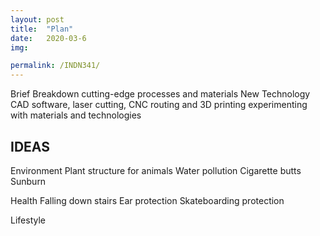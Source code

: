 ```yaml
---
layout: post
title:  "Plan"
date:   2020-03-6 
img:

permalink: /INDN341/
---
```

Brief Breakdown 
cutting-edge processes and materials
New Technology 
CAD software, laser cutting, CNC routing and 3D printing
experimenting with materials and technologies


## IDEAS 
Environment 
Plant structure for animals 
Water pollution 
Cigarette butts 
Sunburn 


Health 
Falling down stairs 
Ear protection 
Skateboarding protection 



Lifestyle 

